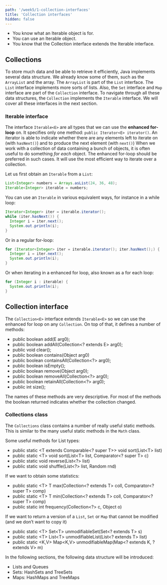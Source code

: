 ```yaml
---
path: '/week5/1-collection-interfaces'
title: 'Collection interfaces'
hidden: false
---
```


<text-box variant='learningObjectives' name='Learning Objectives'>

- You know what an Iterable object is for.
- You can use an Iterable object.
- You know that the Collection interface extends the Iterable interface.

</text-box>

## Collections
To store much data and be able to retrieve it efficiently, Java implements several data structure. We already know some of them, such as the `ArrayList` and the array. The `ArrayList` is part of the `List` interface. The `List` interface implements more sorts of lists. Also, the `Set` interface and `Map` interface are part of the `Collection` interface. To navigate through all these data structures, the `Collection` implements the `Iterable` interface. We will cover all these interfaces in the next section.

### Iterable interface
The interface `Iterable<E>` are all types that we can use the **enhanced for-loop** on.
It specifies only one method: `public Iterator<E> iterator()`. 
An iterator is able to indicate whether there are any elements left to iterate on (with `hasNext()`) and to produce the next element (with `next()`)
When we work with a collection of data containing a bunch of objects, it is often useful to do something _for each_ object.
The enhanced for-loop should be preferred in such cases. It will use the most efficient way to iterate over a collection.

Let us first obtain an `Iterable` from a `List`:
```java
List<Integer> numbers = Arrays.asList(24, 36, 48);
Iterable<Integer> iterable = numbers;
``` 

You can use an `Iterable` in various equivalent ways, for instance in a while loop:
```java
Iterator<Integer> iter = iterable.iterator();
while (iter.hasNext()) {
  Integer i = iter.next();
  System.out.println(i);
}
```

Or in a regular for-loop:
```java
for (Iterator<Integer> iter = iterable.iterator(); iter.hasNext();) {
  Integer i = iter.next();
  System.out.println(i);
}
```

Or when iterating in a enhanced for loop, also known as a for each loop:
```java
for (Integer i : iterable) {
  System.out.println(i);
}
```

## Collection interface
The `Collection<E>` interface extends `Iterable<E>` so we can use the enhanced for loop on any `Collection`.
On top of that, it defines a number of methods:

- public boolean add(E arg0);
- public boolean addAll(Collection<? extends E> arg0);
- public void clear();
- public boolean contains(Object arg0)
- public boolean containsAll(Collection<?> arg0);
- public boolean isEmpty();
- public boolean remove(Object arg0);
- public boolean removeAll(Collection<?> arg0);
- public boolean retainAll(Collection<?> arg0);
- public int size();

The names of these methods are very descriptive. For most of the methods the boolean returned indicates whether the collection changed.

### Collections class
The `Collections` class contains a number of really useful static methods. This is similar to the many useful static methods in the `Math` class.

Some useful methods for List types:

- public static &lt;T extends Comparable&lt;? super T&gt;&gt; void sort(List&lt;T&gt; list)
- public static &lt;T&gt; void sort(List&lt;T&gt; list, Comparator&lt;? super T&gt; c)
- public static void reverse(List&lt;?&gt; list)
- public static void shuffle(List&lt;?&gt; list, Random rnd)

If we want to obtain some statistics:

- public static &lt;T&gt; T max(Collection&lt;? extends T&gt; coll, Comparator&lt;? super T&gt; comp)
- public static &lt;T&gt; T min(Collection&lt;? extends T&gt; coll, Comparator&lt;? super T&gt; comp)
- public static int frequency(Collection&lt;?&gt; c, Object o)

If we want to return a version of a `List`, `Set` or `Map` that cannot be modified (and we don’t want to copy it)

- public static &lt;T&gt; Set&lt;T&gt; unmodifiableSet(Set&lt;? extends T&gt; s)
- public static &lt;T&gt; List&lt;T&gt; unmodifiableList(List&lt;? extends T&gt; list)
- public static &lt;K,V&gt; Map&lt;K,V&gt; unmodifiableMap(Map&lt;? extends K, ? extends V&gt; m)

In the following sections, the following data structure will be introduced: 

- Lists and Queues
- Sets: HashSets and TreeSets
- Maps: HashMaps and TreeMaps
